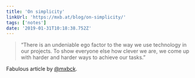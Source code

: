 ```yaml
---
title: 'On simplicity'
linkUrl: 'https://mxb.at/blog/on-simplicity/'
tags: ['notes'] 
date: '2019-01-31T10:18:38.752Z'
---
```

> “There is an undeniable ego factor to the way we use technology in our projects. To show everyone else how clever we are, we come up with harder and harder ways to achieve our tasks.”

Fabulous article by [@mxbck](//twitter.com/mxbck).